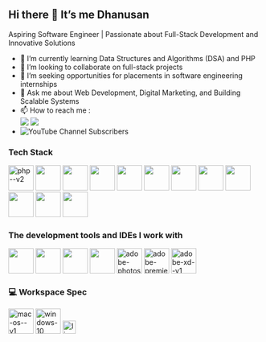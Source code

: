 ## Hi there 👋 It’s me Dhanusan

Aspiring Software Engineer | Passionate about Full-Stack Development and Innovative Solutions
- 🌱 I’m currently learning Data Structures and Algorithms (DSA) and PHP
- 👯 I’m looking to collaborate on full-stack projects
- 🤔 I’m seeking opportunities for placements in software engineering internships
- 💬 Ask me about Web Development, Digital Marketing, and Building Scalable Systems
- 📫 How to reach me :
<br /> [<img src="https://img.shields.io/badge/Twitter-1DA1F2?style=for-the-badge&logo=twitter&logoColor=white" />](https://twitter.com/@Dhanusan__) [<img src="https://img.shields.io/badge/LinkedIn-0077B5?style=for-the-badge&logo=linkedin&logoColor=white" />](https://www.linkedin.com/in/dhanusan/)
- ![YouTube Channel Subscribers](https://img.shields.io/youtube/channel/subscribers/UChM2BnUCtuRkjU3GnwmN_Dg)

### Tech Stack
<img width="50" height="50" src="https://img.icons8.com/nolan/64/php--v2.png" alt="php--v2"/> <img height="50" width="50" src="https://img.icons8.com/color/48/000000/c-plus-plus-logo.png" /> <img height="50" width="50" src="https://img.icons8.com/color/48/000000/java-coffee-cup-logo.png" /> <img height="50" width="50" src="https://img.icons8.com/color/48/000000/html-5.png" /> <img height="50" width="50" src="https://img.icons8.com/color/48/000000/css3.png" /> <img height="50" width="50" src="https://img.icons8.com/color/48/000000/sass.png"/> <img height="50" width="50" src="https://img.icons8.com/color/48/000000/bootstrap.png" /> <img height="50" width="50" src="https://img.icons8.com/color/48/000000/javascript.png"/> <img height="50" width="50" src="https://img.icons8.com/color/48/000000/google-firebase-console.png"/> <img height="50" width="50" src="https://img.icons8.com/color/48/000000/mysql-logo.png"/> <img height="50" width="50" src="https://img.icons8.com/color/48/000000/mongodb.png"/> <img height="50" width="50" src="https://img.icons8.com/color/48/000000/nodejs.png"/> 

### The development tools and IDEs I work with
<img height="50" width="50" src="https://img.icons8.com/color/48/000000/visual-studio-code-2019.png"/> <img height="50" width="50" src="https://img.icons8.com/color/50/000000/git.png"/> <img height="50" src="https://img.icons8.com/color/480/null/notion--v1.png" /> <img height="50" width="50" src="https://img.icons8.com/color/48/000000/figma--v1.png"/> <img height="50" width="50" src="https://img.icons8.com/color/48/adobe-photoshop--v1.png" alt="adobe-photoshop--v1"/> <img height="50" width="50" src="https://img.icons8.com/color/48/adobe-premiere-pro--v1.png" alt="adobe-premiere-pro--v1"/> <img height="50" width="50" src="https://img.icons8.com/color/48/adobe-xd--v1.png" alt="adobe-xd--v1"/>

### 💻 Workspace Spec
 
<img width="50" height="50" src="https://img.icons8.com/ios/50/mac-os--v1.png" alt="mac-os--v1"/>
<img width="50" height="50" src="https://img.icons8.com/ios-filled/50/windows-10.png" alt="windows-10"/>
<img width="26" height="26" src="https://img.icons8.com/metro/26/linux.png" alt="linux"/>


